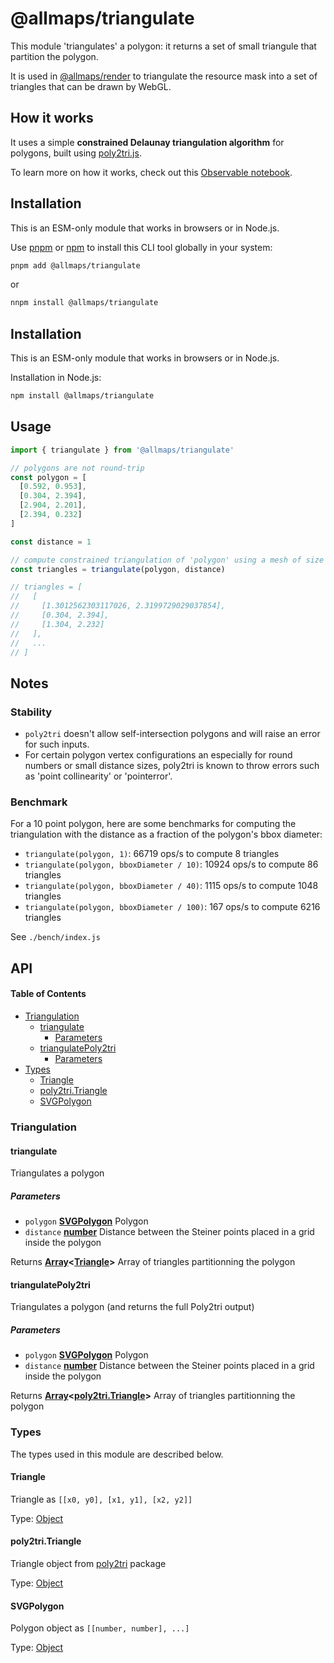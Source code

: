 # @allmaps/triangulate

This module 'triangulates' a polygon: it returns a set of small triangule that partition the polygon.

It is used in [@allmaps/render](../../packages/render/) to triangulate the resource mask into a set of triangles that can be drawn by WebGL.

## How it works

It uses a simple **constrained Delaunay triangulation algorithm** for polygons, built using [poly2tri.js](https://github.com/r3mi/poly2tri.js).

To learn more on how it works, check out this [Observable notebook](https://observablehq.com/d/199e169d58f0bf0d).

## Installation

This is an ESM-only module that works in browsers or in Node.js.

Use [pnpm](https://pnpm.io/) or [npm](https://www.npmjs.com/) to install this CLI tool globally in your system:

```sh
pnpm add @allmaps/triangulate
```

or

```sh
nnpm install @allmaps/triangulate
```

## Installation

This is an ESM-only module that works in browsers or in Node.js.

Installation in Node.js:

```sh
npm install @allmaps/triangulate
```

## Usage

```js
import { triangulate } from '@allmaps/triangulate'

// polygons are not round-trip
const polygon = [
  [0.592, 0.953],
  [0.304, 2.394],
  [2.904, 2.201],
  [2.394, 0.232]
]

const distance = 1

// compute constrained triangulation of 'polygon' using a mesh of size 'distance'
const triangles = triangulate(polygon, distance)

// triangles = [
//   [
//     [1.3012562303117026, 2.3199729029037854],
//     [0.304, 2.394],
//     [1.304, 2.232]
//   ],
//   ...
// ]
```

## Notes

### Stability

*   `poly2tri` doesn't allow self-intersection polygons and will raise an error for such inputs.
*   For certain polygon vertex configurations an especially for round numbers or small distance sizes, poly2tri is known to throw errors such as 'point collinearity' or 'pointerror'.

### Benchmark

For a 10 point polygon, here are some benchmarks for computing the triangulation with the distance as a fraction of the polygon's bbox diameter:

*   `triangulate(polygon, 1)`: 66719 ops/s to compute 8 triangles
*   `triangulate(polygon, bboxDiameter / 10)`: 10924 ops/s to compute 86 triangles
*   `triangulate(polygon, bboxDiameter / 40)`: 1115 ops/s to compute 1048 triangles
*   `triangulate(polygon, bboxDiameter / 100)`: 167 ops/s to compute 6216 triangles

See `./bench/index.js`

## API

<!-- Generated by documentation.js. Update this documentation by updating the source code. -->

#### Table of Contents

*   [Triangulation](#triangulation)
    *   [triangulate](#triangulate)
        *   [Parameters](#parameters)
    *   [triangulatePoly2tri](#triangulatepoly2tri)
        *   [Parameters](#parameters-1)
*   [Types](#types)
    *   [Triangle](#triangle)
    *   [poly2tri.Triangle](#poly2tritriangle)
    *   [SVGPolygon](#svgpolygon)

### Triangulation



#### triangulate

Triangulates a polygon

##### Parameters

*   `polygon` **[SVGPolygon](#svgpolygon)** Polygon
*   `distance` **[number](https://developer.mozilla.org/docs/Web/JavaScript/Reference/Global_Objects/Number)** Distance between the Steiner points placed in a grid inside the polygon

Returns **[Array](https://developer.mozilla.org/docs/Web/JavaScript/Reference/Global_Objects/Array)<[Triangle](#triangle)>** Array of triangles partitionning the polygon

#### triangulatePoly2tri

Triangulates a polygon (and returns the full Poly2tri output)

##### Parameters

*   `polygon` **[SVGPolygon](#svgpolygon)** Polygon
*   `distance` **[number](https://developer.mozilla.org/docs/Web/JavaScript/Reference/Global_Objects/Number)** Distance between the Steiner points placed in a grid inside the polygon

Returns **[Array](https://developer.mozilla.org/docs/Web/JavaScript/Reference/Global_Objects/Array)<[poly2tri.Triangle](#poly2tritriangle)>** Array of triangles partitionning the polygon

### Types

The types used in this module are described below.

#### Triangle

Triangle as `[[x0, y0], [x1, y1], [x2, y2]]`

Type: [Object](https://developer.mozilla.org/docs/Web/JavaScript/Reference/Global_Objects/Object)

#### poly2tri.Triangle

Triangle object from [poly2tri](https://github.com/r3mi/poly2tri.js/) package

Type: [Object](https://developer.mozilla.org/docs/Web/JavaScript/Reference/Global_Objects/Object)

#### SVGPolygon

Polygon object as `[[number, number], ...]`

Type: [Object](https://developer.mozilla.org/docs/Web/JavaScript/Reference/Global_Objects/Object)
